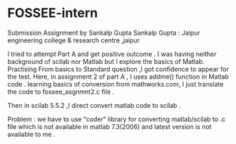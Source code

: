 # FOSSEE-intern
Submission Assignment by Sankalp Gupta
Sankalp Gupta : Jaipur engineering college & research centre ,jaipur

I tried to attempt Part A and get positive outcome .
I was having neither background of scilab nor Matlab but I explore the basics of Matlab.
Practising From basics to Standard question ,I got confidence to appear for the test.
Here, in assignment 2 of part A , I uses addme() function in Matlab code .
learning basics of conversion from mathworks.com, I just translate the code to fossee_asgnmnt2.c file .

Then in scilab 5.5.2 ,I direct convert matlab code to scilab .

Problem : we have to use "coder" library for converting matlab/scilab to .c file which is not available in matlab 7.3(2006) and latest version is not available to me . 
